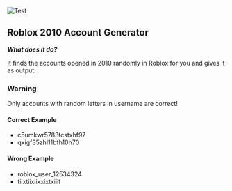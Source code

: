 ![Test](https://media.discordapp.net/attachments/1065988562060857445/1070808691546275880/image.png)

## Roblox 2010 Account Generator

***What does it do?***

It finds the accounts opened in 2010 randomly in Roblox for you and gives it as output.

### Warning

Only accounts with random letters in username are correct!

#### Correct Example
- c5umkwr5783tcstxhf97
- qxigf35zhl11bfh10h70

#### Wrong Example
- roblox_user_12534324
- tiixtiixiixxixtxiiit
